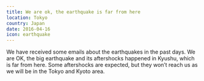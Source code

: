 ```yaml
---
title: We are ok, the earthquake is far from here
location: Tokyo
country: Japan
date: 2016-04-16
icon: earthquake
---
```


We have received some emails about the earthquakes in the past days. We are OK, the big earthquake and its aftershocks happened in Kyushu, which is far from here. Some aftershocks are expected, but they wonʼt reach us as we will be in the Tokyo and Kyoto area.

